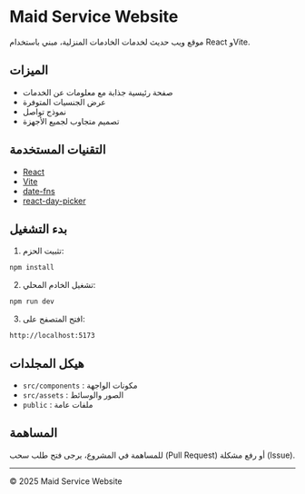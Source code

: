 # Maid Service Website

موقع ويب حديث لخدمات الخادمات المنزلية، مبني باستخدام React وVite.

## الميزات
- صفحة رئيسية جذابة مع معلومات عن الخدمات
- عرض الجنسيات المتوفرة
- نموذج تواصل
- تصميم متجاوب لجميع الأجهزة

## التقنيات المستخدمة
- [React](https://react.dev/)
- [Vite](https://vitejs.dev/)
- [date-fns](https://date-fns.org/)
- [react-day-picker](https://react-day-picker.js.org/)

## بدء التشغيل

1. تثبيت الحزم:

```powershell
npm install
```

2. تشغيل الخادم المحلي:

```powershell
npm run dev
```

3. افتح المتصفح على:

```
http://localhost:5173
```

## هيكل المجلدات

- `src/components` : مكونات الواجهة
- `src/assets` : الصور والوسائط
- `public` : ملفات عامة

## المساهمة

للمساهمة في المشروع، يرجى فتح طلب سحب (Pull Request) أو رفع مشكلة (Issue).

---

© 2025 Maid Service Website

